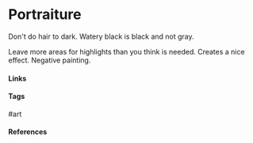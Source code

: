 # Portraiture

Don't do hair to dark. Watery black is black and not gray.

Leave more areas for highlights than you think is needed. Creates a nice effect. Negative painting.

#### Links

#### Tags
#art
#### References